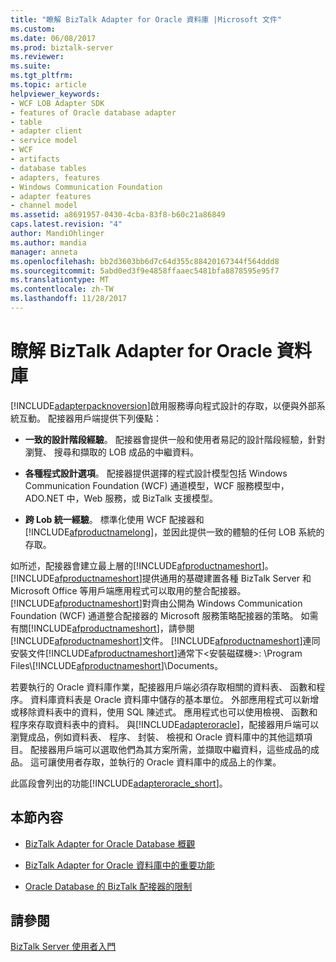 ```yaml
---
title: "瞭解 BizTalk Adapter for Oracle 資料庫 |Microsoft 文件"
ms.custom: 
ms.date: 06/08/2017
ms.prod: biztalk-server
ms.reviewer: 
ms.suite: 
ms.tgt_pltfrm: 
ms.topic: article
helpviewer_keywords:
- WCF LOB Adapter SDK
- features of Oracle database adapter
- table
- adapter client
- service model
- WCF
- artifacts
- database tables
- adapters, features
- Windows Communication Foundation
- adapter features
- channel model
ms.assetid: a8691957-0430-4cba-83f8-b60c21a86849
caps.latest.revision: "4"
author: MandiOhlinger
ms.author: mandia
manager: anneta
ms.openlocfilehash: bb2d3603bb6d7c64d355c88420167344f564ddd8
ms.sourcegitcommit: 5abd0ed3f9e4858ffaaec5481bfa8878595e95f7
ms.translationtype: MT
ms.contentlocale: zh-TW
ms.lasthandoff: 11/28/2017
---
```

# <a name="understand-the-biztalk-adapter-for-oracle-database"></a>瞭解 BizTalk Adapter for Oracle 資料庫
[!INCLUDE[adapterpacknoversion](../../includes/adapterpacknoversion-md.md)]啟用服務導向程式設計的存取，以便與外部系統互動。 配接器用戶端提供下列優點：  
  
-   **一致的設計階段經驗**。 配接器會提供一般和使用者易記的設計階段經驗，針對瀏覽、 搜尋和擷取的 LOB 成品的中繼資料。  
  
-   **各種程式設計選項**。 配接器提供選擇的程式設計模型包括 Windows Communication Foundation (WCF) 通道模型，WCF 服務模型中，ADO.NET 中，Web 服務，或 BizTalk 支援模型。  
  
-   **跨 Lob 統一經驗**。 標準化使用 WCF 配接器和[!INCLUDE[afproductnamelong](../../includes/afproductnamelong-md.md)]，並因此提供一致的體驗的任何 LOB 系統的存取。  
  
 如所述，配接器會建立最上層的[!INCLUDE[afproductnameshort](../../includes/afproductnameshort-md.md)]。 [!INCLUDE[afproductnameshort](../../includes/afproductnameshort-md.md)]提供通用的基礎建置各種 BizTalk Server 和 Microsoft Office 等用戶端應用程式可以取用的整合配接器。 [!INCLUDE[afproductnameshort](../../includes/afproductnameshort-md.md)]對齊由公開為 Windows Communication Foundation (WCF) 通道整合配接器的 Microsoft 服務策略配接器的策略。 如需有關[!INCLUDE[afproductnameshort](../../includes/afproductnameshort-md.md)]，請參閱[!INCLUDE[afproductnameshort](../../includes/afproductnameshort-md.md)]文件。 [!INCLUDE[afproductnameshort](../../includes/afproductnameshort-md.md)]連同安裝文件[!INCLUDE[afproductnameshort](../../includes/afproductnameshort-md.md)]通常下\<安裝磁碟機\>: \Program Files\\[!INCLUDE[afproductnameshort](../../includes/afproductnameshort-md.md)]\Documents。  
  
 若要執行的 Oracle 資料庫作業，配接器用戶端必須存取相關的資料表、 函數和程序。 資料庫資料表是 Oracle 資料庫中儲存的基本單位。 外部應用程式可以新增或移除資料表中的資料，使用 SQL 陳述式。 應用程式也可以使用檢視、 函數和程序來存取資料表中的資料。 與[!INCLUDE[adapteroracle](../../includes/adapteroracle-md.md)]，配接器用戶端可以瀏覽成品，例如資料表、 程序、 封裝、 檢視和 Oracle 資料庫中的其他這類項目。 配接器用戶端可以選取他們為其方案所需，並擷取中繼資料，這些成品的成品。 這可讓使用者存取，並執行的 Oracle 資料庫中的成品上的作業。  
  
 此區段會列出的功能[!INCLUDE[adapteroracle_short](../../includes/adapteroracle-short-md.md)]。  
  
## <a name="in-this-section"></a>本節內容  
  
-   [BizTalk Adapter for Oracle Database 概觀](../../adapters-and-accelerators/adapter-oracle-database/overview-of-biztalk-adapter-for-oracle-database.md)  
  
-   [BizTalk Adapter for Oracle 資料庫中的重要功能](../../adapters-and-accelerators/adapter-oracle-database/key-features-in-biztalk-adapter-for-oracle-database.md)  
  
-   [Oracle Database 的 BizTalk 配接器的限制](../../adapters-and-accelerators/adapter-oracle-database/limitations-of-biztalk-adapter-for-oracle-database.md)  
  
## <a name="see-also"></a>請參閱  
[BizTalk Server 使用者入門](../../core/getting-started-with-biztalk-server.md)